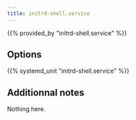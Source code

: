 ```yaml
---
title: initrd-shell.service
---
```


{{% provided_by "initrd-shell.service" %}}

## Options

{{% systemd_unit "initrd-shell.service" %}}

## Additionnal notes

Nothing here.